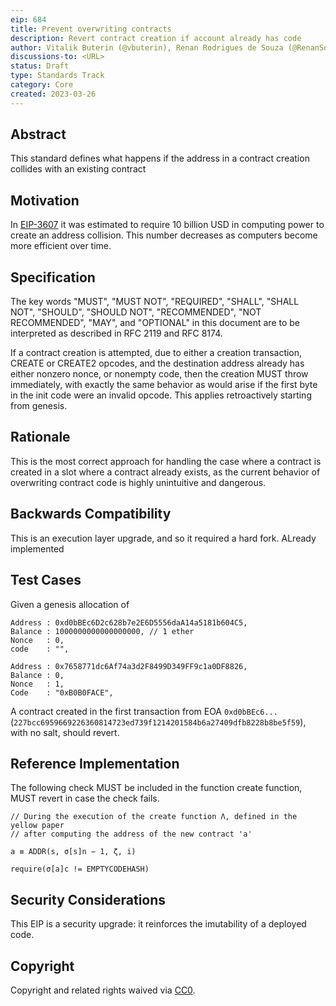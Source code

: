 ```yaml
---
eip: 684
title: Prevent overwriting contracts
description: Revert contract creation if account already has code
author: Vitalik Buterin (@vbuterin), Renan Rodrigues de Souza (@RenanSouza2)
discussions-to: <URL>
status: Draft
type: Standards Track
category: Core
created: 2023-03-26
---
```


## Abstract

This standard defines what happens if the address in a contract creation collides with an existing contract

## Motivation

In [EIP-3607](./eip-3607.md) it was estimated to require 10 billion USD in computing power to create an address collision. This number decreases as computers become more efficient over time.

## Specification

The key words "MUST", "MUST NOT", "REQUIRED", "SHALL", "SHALL NOT", "SHOULD", "SHOULD NOT", "RECOMMENDED", "NOT RECOMMENDED", "MAY", and "OPTIONAL" in this document are to be interpreted as described in RFC 2119 and RFC 8174.

If a contract creation is attempted, due to either a creation transaction, CREATE or CREATE2 opcodes, and the destination address already has either nonzero nonce, or nonempty code, then the creation MUST throw immediately, with exactly the same behavior as would arise if the first byte in the init code were an invalid opcode. This applies retroactively starting from genesis.

## Rationale

This is the most correct approach for handling the case where a contract is created in a slot where a contract already exists, as the current behavior of overwriting contract code is highly unintuitive and dangerous.

## Backwards Compatibility

This is an execution layer upgrade, and so it required a hard fork. ALready implemented

## Test Cases

Given a genesis allocation of

```
Address : 0xd0bBEc6D2c628b7e2E6D5556daA14a5181b604C5,
Balance : 1000000000000000000, // 1 ether
Nonce   : 0,
code    : "",

Address : 0x7658771dc6Af74a3d2F8499D349FF9c1a0DF8826,
Balance : 0,
Nonce   : 1,
Code    : "0xB0B0FACE",
```

A contract created in the first transaction from EOA `0xd0bBEc6...` (`227bcc6959669226360814723ed739f1214201584b6a27409dfb8228b8be5f59`), with no salt, should revert.

## Reference Implementation

The following check MUST be included in the function create function, MUST revert in case the check fails.

```
// During the execution of the create function Λ, defined in the yellow paper
// after computing the address of the new contract 'a'

a ≡ ADDR(s, σ[s]n − 1, ζ, i)

require(σ[a]c != EMPTYCODEHASH)
```

## Security Considerations

This EIP is a security upgrade: it reinforces the imutability of a deployed code.

## Copyright

Copyright and related rights waived via [CC0](../LICENSE.md).
